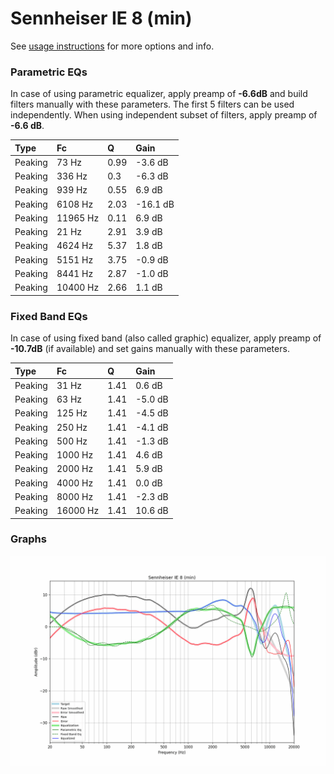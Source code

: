 # Sennheiser IE 8 (min)
See [usage instructions](https://github.com/jaakkopasanen/AutoEq#usage) for more options and info.

### Parametric EQs
In case of using parametric equalizer, apply preamp of **-6.6dB** and build filters manually
with these parameters. The first 5 filters can be used independently.
When using independent subset of filters, apply preamp of **-6.6 dB**.

| Type    | Fc       |    Q | Gain     |
|:--------|:---------|:-----|:---------|
| Peaking | 73 Hz    | 0.99 | -3.6 dB  |
| Peaking | 336 Hz   | 0.3  | -6.3 dB  |
| Peaking | 939 Hz   | 0.55 | 6.9 dB   |
| Peaking | 6108 Hz  | 2.03 | -16.1 dB |
| Peaking | 11965 Hz | 0.11 | 6.9 dB   |
| Peaking | 21 Hz    | 2.91 | 3.9 dB   |
| Peaking | 4624 Hz  | 5.37 | 1.8 dB   |
| Peaking | 5151 Hz  | 3.75 | -0.9 dB  |
| Peaking | 8441 Hz  | 2.87 | -1.0 dB  |
| Peaking | 10400 Hz | 2.66 | 1.1 dB   |

### Fixed Band EQs
In case of using fixed band (also called graphic) equalizer, apply preamp of **-10.7dB**
(if available) and set gains manually with these parameters.

| Type    | Fc       |    Q | Gain    |
|:--------|:---------|:-----|:--------|
| Peaking | 31 Hz    | 1.41 | 0.6 dB  |
| Peaking | 63 Hz    | 1.41 | -5.0 dB |
| Peaking | 125 Hz   | 1.41 | -4.5 dB |
| Peaking | 250 Hz   | 1.41 | -4.1 dB |
| Peaking | 500 Hz   | 1.41 | -1.3 dB |
| Peaking | 1000 Hz  | 1.41 | 4.6 dB  |
| Peaking | 2000 Hz  | 1.41 | 5.9 dB  |
| Peaking | 4000 Hz  | 1.41 | 0.0 dB  |
| Peaking | 8000 Hz  | 1.41 | -2.3 dB |
| Peaking | 16000 Hz | 1.41 | 10.6 dB |

### Graphs
![](./Sennheiser%20IE%208%20(min).png)